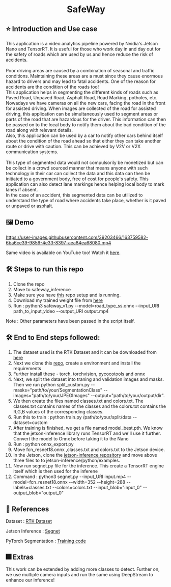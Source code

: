 <h1 align="center">SafeWay</h1>

## :star: Introduction and Use case
This application is a video analytics pipeline powered by Nvidia's Jetson Nano and TensorRT. It is useful for those who work day in and day out for the safety of roads which are used by us and hence reduce the risk of accidents.<br><br> 
Poor driving areas are caused by a combination of seasonal and traffic conditions. Maintaining these areas are a must since they cause enormous hazard to drivers and may lead to fatal accidents. One of the reason for accidents are the condition of the roads too! <br>
This application helps in segmenting the different kinds of roads such as Paved Road, Unpaved Road, Asphalt Road, Road Marking, potholes, etc. Nowadays we have cameras on all the new cars, facing the road in the front for assisted driving. When images are collected of the road for assisted driving, this application can be simultaneously used to segment areas or parts of the road that are hazardous for the driver. This information can then be passed on to the local body to notify them about the bad condition of the road along with relevant details.<br>
Also, this application can be used by a car to notify other cars behind itself about the condition of the road ahead so that either they can take another route or drive with caution. This can be achieved by V2V or V2X communication systems.<br><br> 
This type of segmented data would not compulsorily be monetized but can be collect in a crowd sourced manner that means anyone with such technology in their car can collect the data and this data can then be initiated to a government body, free of cost for people's safety.
This application can also detect lane markings hence helping local body to mark lanes if absent.<br>
In the case of an accident, this segmented data can be utilized to understand the type of road where accidents take place, whether is it paved or unpaved or asphalt.

## :framed_picture: Demo

https://user-images.githubusercontent.com/39203466/163759582-6ba6ce39-9856-4e33-8397-aea84ea68080.mp4

Same video is available on YouTube too! Watch it [here](https://www.youtube.com/watch?v=yXEIZMEm_uY).

## :hammer_and_wrench: Steps to run this repo

<ol>
    <li>Clone the repo</li>
    <li>Move to safeway_inference</li>
    <li>Make sure you have <a href="https://github.com/dusty-nv/jetson-inference">this</a> repo setup and is running.</li>
    <li>Download my trained weight file from <a href="https://drive.google.com/file/d/1FcWa_sNwL2Jg19GL97ja_LKWbzQ3_L9Q/view?usp=sharing">here</a></li>
    <li>Run : python3 safeway_v1.py --model=road_type_ss.onnx --input_URI path_to_input_video --output_URI output.mp4 </li>
</ol>
Note : Other parameters have been passed in the script itself.         

## :hammer_and_wrench: End to End steps followed:

<ol>
    <li>The dataset used is the RTK Dataset and it can be downloaded from <a href="https://lapix.ufsc.br/pesquisas/projeto-veiculo-autonomo/datasets/?lang=en">here</a> </li>
    <li>Next we clone this <a href="https://github.com/Onixaz/pytorch-segmentation">repo</a>, create a environment and install the requirements</li>
    <li>Further install these - torch, torchvision, pycocotools and onnx</li>
    <li>Next, we split the dataset into traning and validation images and masks. Then we run python split_custom.py --masks="path/to/your/SegmentationClass" --images="path/to/your/JPEGImages" --output="path/to/your/output/dir".</li>
    <li>We then create the files named classes.txt and colors.txt. The classes.txt contains names of the classes and the colors.txt contains the R,G,B values of the corresponding classes.</li>
    <li>Run this to train : python train.py /path/to/your/split/data --dataset=custom</li>
    <li>After training is finished, we get a file named model_best.pth. We know that the jetson-inference library runs TensorRT and we'll use it further. Convert the model to Onnx before taking it to the Nano</li>
    <li>Run : python onnx_export.py</li>
    <li>Move fcn_resnet18.onnx ,classes.txt and colors.txt to the Jetson device.</li>
    <li>In the Jetson, clone the <a href="https://github.com/dusty-nv/jetson-inference">jetson-inference repository</a> and move above three files to to jetson-inference/python/examples.</li>
    <li>Now run segnet.py file for the inference. This create a TensorRT engine itself which is then used for the inferene</li>
    <li>Command : python3 segnet.py --input_URI input.mp4 --model=fcn_resnet18.onnx --width=352 --height=288 --labels=classes.txt --colors=colors.txt --input_blob="input_0" --output_blob="output_0"</li>
</ol>

## :dizzy: References

Dataset : [RTK Dataset](https://lapix.ufsc.br/pesquisas/projeto-veiculo-autonomo/datasets/?lang=en)

Jetson Inference : [Segnet](https://github.com/dusty-nv/jetson-inference/tree/master/examples/segnet)

PyTorch Segmentation : [Training code](https://github.com/Onixaz/pytorch-segmentation)

## :fireworks: Extras

This work can be extended by adding more classes to detect. Further on, we use multiple camera inputs and run the same using DeepStream to enhance our inference!
